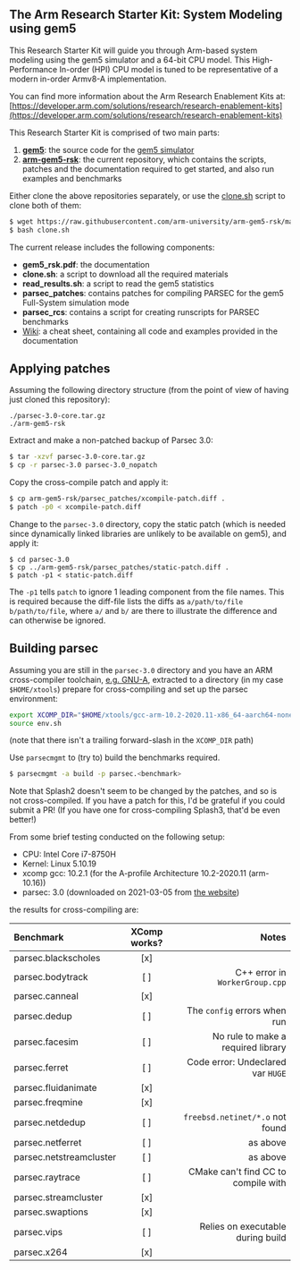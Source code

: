 ## The Arm Research Starter Kit: System Modeling using gem5

This Research Starter Kit will guide you through Arm-based system modeling using the gem5 simulator and a 64-bit CPU model. This High-Performance In-order (HPI) CPU model is tuned to be representative of a modern in-order Armv8-A implementation.

You can find more information about the Arm Research Enablement Kits at: [https://developer.arm.com/solutions/research/research-enablement-kits](https://developer.arm.com/solutions/research/research-enablement-kits)

This Research Starter Kit is comprised of two main parts:

1. **[gem5](https://gem5.googlesource.com/public/gem5)**: the source code for the [gem5 simulator](https://www.gem5.org/) 
2. **[arm-gem5-rsk](https://github.com/arm-university/arm-gem5-rsk.git)**: the current repository, which contains the scripts, patches and the documentation required to get started, and also run examples and benchmarks 

Either clone the above repositories separately, or use the [clone.sh](https://raw.githubusercontent.com/arm-university/arm-gem5-rsk/master/clone.sh) script to clone both of them:
```bash
$ wget https://raw.githubusercontent.com/arm-university/arm-gem5-rsk/master/clone.sh
$ bash clone.sh
```

The current release includes the following components:
* **gem5_rsk.pdf**: the documentation
* **clone.sh**: a script to download all the required materials
* **read_results.sh**: a script to read the gem5 statistics
* **parsec_patches**: contains patches for compiling PARSEC for the gem5 Full-System simulation mode
* **parsec_rcs**: contains a script for creating runscripts for PARSEC benchmarks
* [Wiki](https://github.com/arm-university/arm-gem5-rsk/wiki): a cheat sheet, containing all code and examples provided in the documentation


## Applying patches

Assuming the following directory structure (from the point of view of having
just cloned this repository):

```
./parsec-3.0-core.tar.gz
./arm-gem5-rsk
```

Extract and make a non-patched backup of Parsec 3.0:

```bash
$ tar -xzvf parsec-3.0-core.tar.gz
$ cp -r parsec-3.0 parsec-3.0_nopatch
```

Copy the cross-compile patch and apply it:

```bash
$ cp arm-gem5-rsk/parsec_patches/xcompile-patch.diff .
$ patch -p0 < xcompile-patch.diff
```

Change to the `parsec-3.0` directory, copy the static patch (which is needed
since dynamically linked libraries are unlikely to be available on gem5), and
apply it:

```
$ cd parsec-3.0
$ cp ../arm-gem5-rsk/parsec_patches/static-patch.diff .
$ patch -p1 < static-patch.diff
```

The `-p1` tells `patch` to ignore 1 leading component from the file names. This
is required because the diff-file lists the diffs as
`a/path/to/file b/path/to/file`, where `a/` and `b/` are there to illustrate the
difference and can otherwise be ignored.


## Building parsec

Assuming you are still in the `parsec-3.0` directory and you have an ARM
cross-compiler toolchain,
[e.g. GNU-A](https://developer.arm.com/tools-and-software/open-source-software/developer-tools/gnu-toolchain/gnu-a/downloads),
extracted to a directory (in my case `$HOME/xtools`) prepare for cross-compiling
and set up the parsec environment:

```bash
export XCOMP_DIR="$HOME/xtools/gcc-arm-10.2-2020.11-x86_64-aarch64-none-linux-gnu"
source env.sh
```

(note that there isn't a trailing forward-slash in the `XCOMP_DIR` path)

Use `parsecmgmt` to (try to) build the benchmarks required.

```bash
$ parsecmgmt -a build -p parsec.<benchmark>
```

Note that Splash2 doesn't seem to be changed by the patches, and so is not
cross-compiled. If you have a patch for this, I'd be grateful if you could
submit a PR! (If you have one for cross-compiling Splash3, that'd be even
better!)

From some brief testing conducted on the following setup:

- CPU: Intel Core i7-8750H
- Kernel: Linux 5.10.19
- xcomp gcc: 10.2.1 (for the A-profile Architecture 10.2-2020.11 (arm-10.16))
- parsec: 3.0 (downloaded on 2021-03-05 from
    [the website](https://parsec.cs.princeton.edu/parsec3-doc.htm))

the results for cross-compiling are:

| Benchmark               | XComp works? | Notes                               |
| :---------------------- | :----------: | ----------------------------------: |
| parsec.blackscholes     |      [x]     |                                     |
| parsec.bodytrack        |      [ ]     | C++ error in `WorkerGroup.cpp`      |
| parsec.canneal          |      [x]     |                                     |
| parsec.dedup            |      [ ]     | The `config` errors when run        |
| parsec.facesim          |      [ ]     | No rule to make a required library  |
| parsec.ferret           |      [ ]     | Code error: Undeclared var `HUGE`   |
| parsec.fluidanimate     |      [x]     |                                     |
| parsec.freqmine         |      [x]     |                                     |
| parsec.netdedup         |      [ ]     | `freebsd.netinet/*.o` not found     |
| parsec.netferret        |      [ ]     | as above                            |
| parsec.netstreamcluster |      [ ]     | as above                            |
| parsec.raytrace         |      [ ]     | CMake can't find CC to compile with |
| parsec.streamcluster    |      [x]     |                                     |
| parsec.swaptions        |      [x]     |                                     |
| parsec.vips             |      [ ]     | Relies on executable during build   |
| parsec.x264             |      [x]     |                                     |

